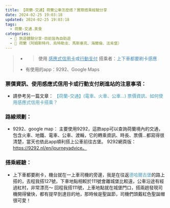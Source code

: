 ```yaml
---
title: 【荷蘭-交通】荷蘭公車怎麼搭？實際搭乘經驗分享
date: 2024-02-25 19:03:18
updated: 2024-02-25 19:03:18
tags:
  - 荷蘭-交通.美食
categories: 
  - 🌴 旅遊體驗分享-目前皆為自助遊
  - 🥥 荷蘭（阿姆斯特丹、烏特勒支、馬斯垂克、海爾倫、法肯堡）
---
```

>	+ >	使用 <font color=#4287B5><u>感應式信用卡</u>或<u>行動支付</u></font> 搭乘者：<font color=#4287B5>上下車都要刷卡感應</font>
>	+ 有使用的app：9292、Google Maps
<!-- more -->

### 票價資訊、使用感應式信用卡或行動支付刷進站的注意事項：
+ 請參考另一篇文章： <font color=#4599B6>【荷蘭-交通】(電車、火車、公車...) 票價資訊、如何使用感應式信用卡搭乘？</font>

### 路線規劃：
+ 9292、google map：
主要使用9292，這款app可以查詢荷蘭境內的交通，包含火車、地鐵、電車、公車、渡輪，它的轉乘資訊、時長、票價…都寫得很清楚，當天也依此app順利搭上公車前往古堡。
9292網頁版：https://9292.nl/en/journeyadvice。

### 搭乘經驗：
+ 上下車都要刷卡，機台就在一上車司機的旁邊，我是在往返<font color=#4599B6>德哈爾古堡</font>的路上搭的，去程我搭127號，下車地點相較於111號會離城堡比較遠，公車沿途有經過紅村，非常漂亮～ 回程我搭111號，上車地點就在城堡門口，搭兩趟發現司機開得蠻快，都有提早到達目的地，那時候是聖誕節，司機們頭戴紅色聖誕帽很可愛！
